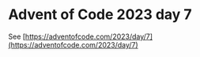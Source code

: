 # Advent of Code 2023 day 7

See [https://adventofcode.com/2023/day/7](https://adventofcode.com/2023/day/7)
